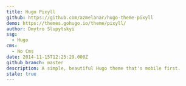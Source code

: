 ```yaml
---
title: Hugo Pixyll
github: https://github.com/azmelanar/hugo-theme-pixyll
demo: https://themes.gohugo.io/theme/pixyll/
author: Dmytro Slupytskyi
ssg:
  - Hugo
cms:
  - No Cms
date: 2014-11-15T12:25:29.000Z
github_branch: master
description: A simple, beautiful Hugo theme that's mobile first.
stale: true
---
```

